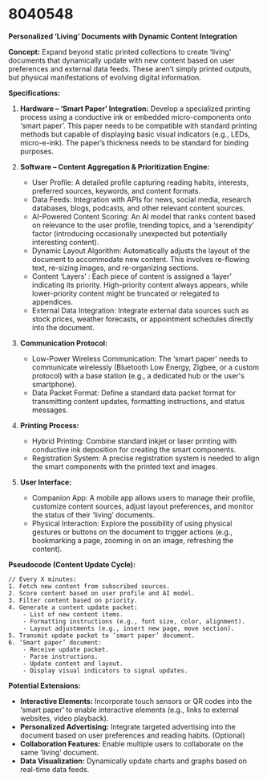 # 8040548

**Personalized ‘Living’ Documents with Dynamic Content Integration**

**Concept:** Expand beyond static printed collections to create ‘living’ documents that dynamically update with new content based on user preferences and external data feeds. These aren’t simply printed outputs, but physical manifestations of evolving digital information.

**Specifications:**

1.  **Hardware – ‘Smart Paper’ Integration:** Develop a specialized printing process using a conductive ink or embedded micro-components onto ‘smart paper’. This paper needs to be compatible with standard printing methods but capable of displaying basic visual indicators (e.g., LEDs, micro-e-ink). The paper’s thickness needs to be standard for binding purposes.

2.  **Software – Content Aggregation & Prioritization Engine:** 
    *   User Profile: A detailed profile capturing reading habits, interests, preferred sources, keywords, and content formats.
    *   Data Feeds: Integration with APIs for news, social media, research databases, blogs, podcasts, and other relevant content sources.
    *   AI-Powered Content Scoring: An AI model that ranks content based on relevance to the user profile, trending topics, and a ‘serendipity’ factor (introducing occasionally unexpected but potentially interesting content).
    *   Dynamic Layout Algorithm: Automatically adjusts the layout of the document to accommodate new content. This involves re-flowing text, re-sizing images, and re-organizing sections.
    *   Content ‘Layers’ : Each piece of content is assigned a ‘layer’ indicating its priority. High-priority content always appears, while lower-priority content might be truncated or relegated to appendices.
    *   External Data Integration: Integrate external data sources such as stock prices, weather forecasts, or appointment schedules directly into the document.

3.  **Communication Protocol:** 
    *   Low-Power Wireless Communication: The ‘smart paper’ needs to communicate wirelessly (Bluetooth Low Energy, Zigbee, or a custom protocol) with a base station (e.g., a dedicated hub or the user's smartphone).
    *   Data Packet Format: Define a standard data packet format for transmitting content updates, formatting instructions, and status messages.

4.  **Printing Process:** 
    *   Hybrid Printing: Combine standard inkjet or laser printing with conductive ink deposition for creating the smart components.
    *   Registration System: A precise registration system is needed to align the smart components with the printed text and images.

5.  **User Interface:** 
    *   Companion App: A mobile app allows users to manage their profile, customize content sources, adjust layout preferences, and monitor the status of their ‘living’ documents.
    *   Physical Interaction: Explore the possibility of using physical gestures or buttons on the document to trigger actions (e.g., bookmarking a page, zooming in on an image, refreshing the content).

**Pseudocode (Content Update Cycle):**

```
// Every X minutes:
1. Fetch new content from subscribed sources.
2. Score content based on user profile and AI model.
3. Filter content based on priority.
4. Generate a content update packet:
    - List of new content items.
    - Formatting instructions (e.g., font size, color, alignment).
    - Layout adjustments (e.g., insert new page, move section).
5. Transmit update packet to ‘smart paper’ document.
6. ‘Smart paper’ document:
    - Receive update packet.
    - Parse instructions.
    - Update content and layout.
    - Display visual indicators to signal updates.
```

**Potential Extensions:**

*   **Interactive Elements:** Incorporate touch sensors or QR codes into the ‘smart paper’ to enable interactive elements (e.g., links to external websites, video playback).
*   **Personalized Advertising:** Integrate targeted advertising into the document based on user preferences and reading habits. (Optional)
*   **Collaboration Features:** Enable multiple users to collaborate on the same ‘living’ document.
*   **Data Visualization:** Dynamically update charts and graphs based on real-time data feeds.